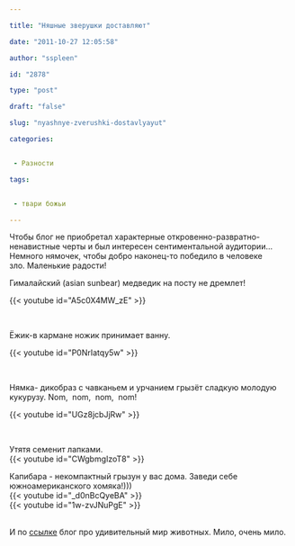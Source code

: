 ```yaml
---

title: "Няшные зверушки доставляют"

date: "2011-10-27 12:05:58"

author: "sspleen"

id: "2878"

type: "post"

draft: "false"

slug: "nyashnye-zverushki-dostavlyayut"

categories:


 - Разности

tags:


 - твари божьи

---
```

Чтобы блог не приобретал характерные откровенно-развратно-ненавистные черты и был интересен сентиментальной аудитории...  
Немного нямочек, чтобы добро наконец-то победило в человеке зло. Маленькие радости!  
  
Гималайский (asian sunbear) медведик на посту не дремлет!  
  
{{< youtube id="A5c0X4MW_zE" >}}  
  
   
  
Ёжик-в кармане ножик принимает ванну.  
  
{{< youtube id="P0NrIatqy5w" >}}  
  
   
  
Нямка- дикобраз с чавканьем и урчанием грызёт сладкую молодую кукурузу. Nom,  nom,  nom,  nom!  
  
{{< youtube id="UGz8jcbJjRw" >}}  
  
   
  
Утятя семенит лапками.  
{{< youtube id="CWgbmgIzoT8" >}}  
  
Капибара - некомпактный грызун у вас дома. Заведи себе южноамериканского хомяка!)))  
{{< youtube id="_d0nBcQyeBA" >}}  
{{< youtube id="1w-zvJNuPgE" >}}  
   
  
И по [ссылке](http://udivitelno.com/animals) блог про удивительный мир животных. Мило, очень мило.
